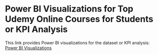 # Power BI Visualizations for Top Udemy Online Courses for Students or KPI Analysis

This link provides Power BI visualizations for the dataset or KPI analysis: [Power BI Visualizations](https://drive.google.com/file/d/17izxuyA4qKJht3ZfKWypImjfl9szjFJT/view?usp=sharing)
